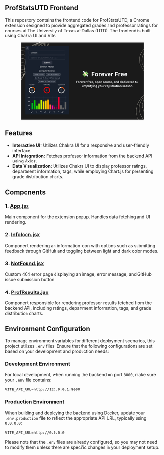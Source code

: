 ## ProfStatsUTD Frontend

This repository contains the frontend code for ProfStatsUTD, a Chrome extension designed to provide aggregated grades and professor ratings for courses at The University of Texas at Dallas (UTD). The frontend is built using Chakra UI and Vite.

<p align="center">
  <img src="../assets/extension-screenshot-4.jpg" alt="Screenshot" width="400">
</p>

## Features

- **Interactive UI:** Utilizes Chakra UI for a responsive and user-friendly interface.
- **API Integration:** Fetches professor information from the backend API using Axios.
- **Data Visualization:** Utilizes Chakra UI to display professor ratings, department information, tags, while employing Chart.js for presenting grade distribution charts.

## Components

### 1. [App.jsx](src/App.jsx)

Main component for the extension popup. Handles data fetching and UI rendering.

### 2. [InfoIcon.jsx](src/components/InfoIcon.jsx)

Component rendering an information icon with options such as submitting feedback through GitHub and toggling between light and dark color modes.

### 3. [NotFound.jsx](src/components/NotFound.jsx)

Custom 404 error page displaying an image, error message, and GitHub issue submission button.

### 4. [ProfResults.jsx](src/components/ProfResults.jsx)

Component responsible for rendering professor results fetched from the backend API, including ratings, department information, tags, and grade distribution charts.

## Environment Configuration

To manage environment variables for different deployment scenarios, this project utilizes `.env` files. Ensure that the following configurations are set based on your development and production needs:

### Development Environment

For local development, when running the backend on port `8000`, make sure your `.env` file contains:

```env
VITE_API_URL=http://127.0.0.1:8000
```

### Production Environment

When building and deploying the backend using Docker, update your `.env.production` file to reflect the appropriate API URL, typically using `0.0.0.0`:

```env
VITE_API_URL=http://0.0.0.0
```

Please note that the `.env` files are already configured, so you may not need to modify them unless there are specific changes in your deployment setup.